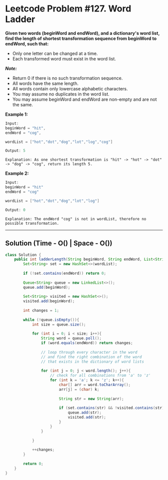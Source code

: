 # Leetcode Problem #127. Word Ladder

**Given two words (beginWord and endWord), and a dictionary's word list, find the length of shortest transformation sequence from beginWord to endWord, such that:**

- Only one letter can be changed at a time.
- Each transformed word must exist in the word list.

***Note:***

- Return 0 if there is no such transformation sequence.
- All words have the same length.
- All words contain only lowercase alphabetic characters.
- You may assume no duplicates in the word list.
- You may assume beginWord and endWord are non-empty and are not the same.

**Example 1:**

```java
Input:
beginWord = "hit",
endWord = "cog",

wordList = ["hot","dot","dog","lot","log","cog"]

Output: 5
```

`Explanation: As one shortest transformation is "hit" -> "hot" -> "dot" -> "dog" -> "cog", return its length 5.`

**Example 2:**

```java
Input:
beginWord = "hit"
endWord = "cog"

wordList = ["hot","dot","dog","lot","log"]

Output: 0
```

`Explanation: The endWord "cog" is not in wordList, therefore no possible transformation.`

---

## Solution (Time - O()  | Space - O())

```java
class Solution {
    public int ladderLength(String beginWord, String endWord, List<String> wordList) {
        Set<String> set = new HashSet<>(wordList);
        
        if (!set.contains(endWord)) return 0;
        
        Queue<String> queue = new LinkedList<>();
        queue.add(beginWord);
        
        Set<String> visited = new HashSet<>();
        visited.add(beginWord);
        
        int changes = 1;
        
        while (!queue.isEmpty()){
            int size = queue.size();
            
            for (int i = 0; i < size; i++){
                String word = queue.poll();
                if (word.equals(endWord)) return changes;
                
                // loop through every character in the word
                // and find the right combination of the word 
                // that exists in the dictionary of word lists
                
                for (int j = 0; j < word.length(); j++){
                    // check for all combinations from 'a' to 'z'
                    for (int k = 'a'; k <= 'z'; k++){
                        char[] arr = word.toCharArray();
                        arr[j] = (char) k;
                        
                        String str = new String(arr);
                        
                        if (set.contains(str) && !visited.contains(str)){
                            queue.add(str);
                            visited.add(str);
                        }
                    }
                }
                
            }
            
            ++changes;
        }
        
        return 0;
    }
}
```
